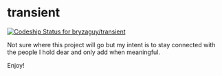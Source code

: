 transient
=========
[ ![Codeship Status for
bryzaguy/transient](https://codeship.io/projects/b0d3f940-1f82-0132-0fa4-12d822a0fe28/status)](https://codeship.io/projects/35733)

Not sure where this project will go but my intent is to stay connected
with the people I hold dear and only add when meaningful.

Enjoy!
